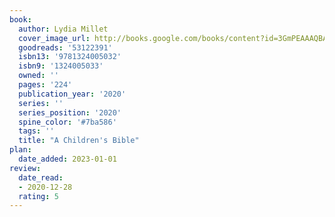 ```yaml
---
book:
  author: Lydia Millet
  cover_image_url: http://books.google.com/books/content?id=3GmPEAAAQBAJ&printsec=frontcover&img=1&zoom=1&source=gbs_api
  goodreads: '53122391'
  isbn13: '9781324005032'
  isbn9: '1324005033'
  owned: ''
  pages: '224'
  publication_year: '2020'
  series: ''
  series_position: '2020'
  spine_color: '#7ba586'
  tags: ''
  title: "A Children's Bible"
plan:
  date_added: 2023-01-01
review:
  date_read:
  - 2020-12-28
  rating: 5
---
```

